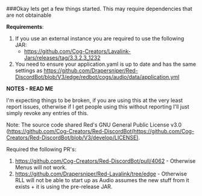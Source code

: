 ###Okay lets get a few things started. This may require dependencies that are not obtainable


**Requirements**:
1. If you use an external instance you are required to use the following JAR:
    - <https://github.com/Cog-Creators/Lavalink-Jars/releases/tag/3.3.2.3_1232>
2. You need to ensure your application.yaml is up to date and has the same settings as <https://github.com/Drapersniper/Red-DiscordBot/blob/V3/edge/redbot/cogs/audio/data/application.yml>



**NOTES - READ ME**

I'm expecting things to be broken, if you are using this at the very least report issues, otherwise if I get people using this without reporting I'll just simply revoke any entries of this.


Note: The source code shared Red's GNU General Public License v3.0 (https://github.com/Cog-Creators/Red-DiscordBot(https://github.com/Cog-Creators/Red-DiscordBot/blob/V3/develop/LICENSE).



Required the following PR's:

1. https://github.com/Cog-Creators/Red-DiscordBot/pull/4062 - Otherwise Menus will not work.
2. https://github.com/Drapersniper/Red-Lavalink/tree/edge - Otherwise RLL will not be able to start up as Audio assumes the new stuff from it exists + it is using the pre-release JAR.
